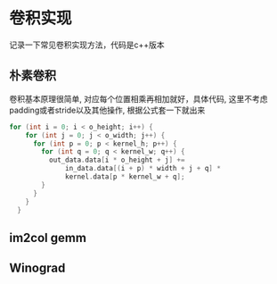 <head><style type="text/css">h1:first-child {display:none;}</style><link rel="shortcut icon" href="https://fastly.jsdelivr.net/gh/lblbk/picgo/work/cola.svg"></head>

# 卷积实现

记录一下常见卷积实现方法，代码是c++版本

## 朴素卷积

卷积基本原理很简单, 对应每个位置相乘再相加就好，具体代码, 这里不考虑padding或者stride以及其他操作, 根据公式套一下就出来

```cc
for (int i = 0; i < o_height; i++) {
    for (int j = 0; j < o_width; j++) {
      for (int p = 0; p < kernel_h; p++) {
        for (int q = 0; q < kernel_w; q++) {
          out_data.data[i * o_height + j] +=
              in_data.data[(i + p) * width + j + q] *
              kernel.data[p * kernel_w + q];
        }
      }
    }
  }
```

## im2col gemm



## Winograd

